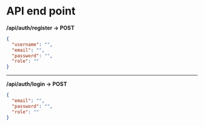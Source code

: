 # API end point

**/api/auth/register -> POST**

```json
{
  "username": "",
  "email": "",
  "password": "",
  "role": ""
}
```

---

**/api/auth/login -> POST**

```json
{
  "email": "",
  "password": "",
  "role": ""
}
```
